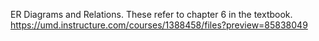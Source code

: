 ER Diagrams and Relations.
These refer to chapter 6 in the textbook.
https://umd.instructure.com/courses/1388458/files?preview=85838049
